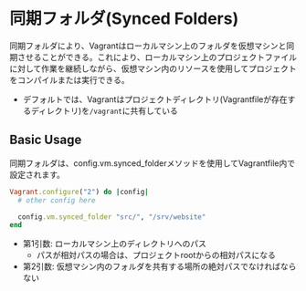# 同期フォルダ(Synced Folders)

同期フォルダにより、Vagrantはローカルマシン上のフォルダを仮想マシンと同期させることができる。これにより、ローカルマシン上のプロジェクトファイルに対して作業を継続しながら、仮想マシン内のリソースを使用してプロジェクトをコンパイルまたは実行できる。

 - デフォルトでは、Vagrantはプロジェクトディレクトリ(Vagrantfileが存在するディレクトリ)を`/vagrant`に共有している

## Basic Usage
同期フォルダは、config.vm.synced_folderメソッドを使用してVagrantfile内で設定されます。

```ruby
Vagrant.configure("2") do |config|
  # other config here

  config.vm.synced_folder "src/", "/srv/website"
end
```

 - 第1引数: ローカルマシン上のディレクトリへのパス
    - パスが相対パスの場合は、プロジェクトrootからの相対パスになる
 - 第2引数: 仮想マシン内のフォルダを共有する場所の絶対パスでなければならない
